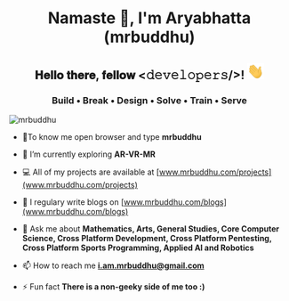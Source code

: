 
<h1 align="center">Namaste 🙏, I'm Aryabhatta (mrbuddhu)</h1>
<div align="center">
<h2> 𝐇𝐞𝐥𝐥𝐨 𝐭𝐡𝐞𝐫𝐞, 𝐟𝐞𝐥𝐥𝐨𝐰 <𝚍𝚎𝚟𝚎𝚕𝚘𝚙𝚎𝚛𝚜/>! <img src="https://github.com/ABSphreak/ABSphreak/blob/master/gifs/Hi.gif" width="30px"></h2>
</div>
<h3 align="center">Build • Break • Design • Solve • Train • Serve</h3>

<p align="left"> <img src="https://komarev.com/ghpvc/?username=mrbuddhu" alt="mrbuddhu" /> </p>

- 👨‍To know me open browser and type **mrbuddhu**

- 🌱 I’m currently exploring **AR-VR-MR**

- 💻 All of my projects are available at [www.mrbuddhu.com/projects](www.mrbuddhu.com/projects)

- 📝 I regulary write blogs on [www.mrbuddhu.com/blogs](www.mrbuddhu.com/blogs)

- 💬 Ask me about **Mathematics, Arts, General Studies, Core Computer Science, Cross Platform Development, Cross Platform Pentesting, Cross Platform Sports Programming, Applied AI and Robotics**

- 📫 How to reach me **i.am.mrbuddhu@gmail.com**

- ⚡ Fun fact **There is a non-geeky side of me too :)**
